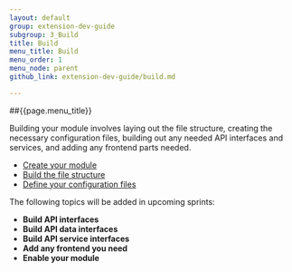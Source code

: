 ```yaml
---
layout: default
group: extension-dev-guide
subgroup: 3_Build
title: Build
menu_title: Build
menu_order: 1
menu_node: parent
github_link: extension-dev-guide/build.md

---
```


##{{page.menu_title}}

Building your module involves laying out the file structure, creating the necessary configuration files, building out any needed API interfaces and services, and adding any frontend parts needed.


* [Create your module](create_module.html)
* [Build the file structure](create_module.html#create-module-file-structure)
* [Define your configuration files](required-configuration-files.html)

The following topics will be added in upcoming sprints:

* __Build API interfaces__
* __Build API data interfaces__
* __Build API service interfaces__
* __Add any frontend you need__
* __Enable your module__